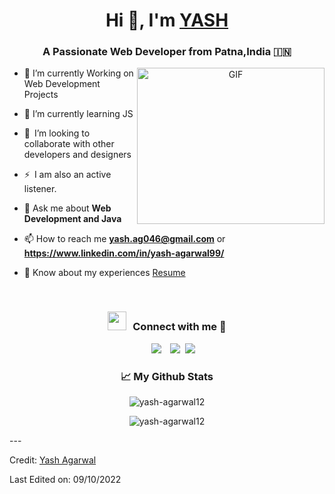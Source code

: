 
<h1 align="center">Hi 👋, I'm <a href="https://github.com/yash-agarwal12" target="blank">
YASH</a></h1>
<h3 align="center">A Passionate Web Developer from Patna,India &#127470;&#127475</h3>





<a target="_blank" align="center">
  <img align="right" top="200" height="250" width="300" alt="GIF" src="https://media.giphy.com/media/SWoSkN6DxTszqIKEqv/giphy.gif">
</a>

- 🔭 I’m currently Working on Web Development Projects
- 🌱 I’m currently learning JS
- 👯 I’m looking to collaborate with other developers and designers 
- ⚡ I am also an active listener. 


- 💬 Ask me about **Web Development and Java**

- 📫 How to reach me **yash.ag046@gmail.com** or **https://www.linkedin.com/in/yash-agarwal99/**

- 📄 Know about my experiences <a href="file:///C:/Users/yasha/Downloads/Yash[1].pdf" target="blank">Resume</a>
<br/>
<h3 align="center" > <img src="https://media.giphy.com/media/iY8CRBdQXODJSCERIr/giphy.gif" width="30" height="30" style="margin-right: 10px;">Connect with me 🤝 </h3>

<p align="center">

 <div align="center"  class="icons-social" style="margin-left: 10px;">
        <a style="margin-left: 10px;"  target="_blank" href="https://www.linkedin.com/in/yash-agarwal99/">
			<img src="https://img.icons8.com/doodle/40/000000/linkedin--v2.png"></a>
        <a style="margin-left: 10px;" target="_blank" href="https://github.com/yash-agarwal12">
		<img src="https://img.icons8.com/doodle/40/000000/github--v1.png"></a>
		<a style="margin-left: 5px;" target="_blank" href="">
					<img src="https://img.icons8.com/plasticine/0.5x/resume.png" ></a>
      </div>

</p>
<h3 align="center">📈 My Github Stats</h3>

<p align="center"> <img src="https://github-readme-stats.vercel.app/api?username=yash-agarwal12&show_icons=true&theme=gotham" alt="yash-agarwal12" />
<p align="center"><img align="center" src="https://github-readme-streak-stats.herokuapp.com/?user=yash-agarwal12" alt="yash-agarwal12" /></p>
---

Credit: [Yash Agarwal](https://github.com/yash-agarwal12)

Last Edited on: 09/10/2022
